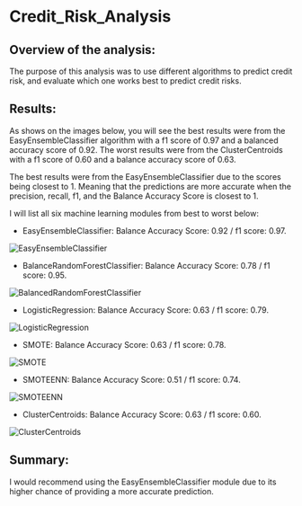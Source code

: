 # Credit_Risk_Analysis

## Overview of the analysis: 

The purpose of this analysis was to use different algorithms to predict credit risk, and evaluate which one works best to predict credit risks. 

## Results: 

As shows on the images below, you will see the best results were from the EasyEnsembleClassifier algorithm with a f1 score of 0.97 and a balanced accuracy score of 0.92. The worst results were from the ClusterCentroids with a f1 score of 0.60 and a balance accuracy score of 0.63.

The best results were from the EasyEnsembleClassifier due to the scores being closest to 1. Meaning that the predictions are more accurate when the precision, recall, f1, and the Balance Accuracy Score is closest to 1.

I will list all six machine learning modules from best to worst below:

-	EasyEnsembleClassifier: Balance Accuracy Score: 0.92 / f1 score: 0.97. 

![EasyEnsembleClassifier](https://user-images.githubusercontent.com/92958939/163700357-7302fb7e-e057-4292-be1d-3b43d140b2ec.png)

-	BalanceRandomForestClassifier: Balance Accuracy Score: 0.78 / f1 score: 0.95. 

![BalancedRandomForestClassifier](https://user-images.githubusercontent.com/92958939/163700361-2f7d502d-7a95-4e87-ba7d-f8a1f430e5f7.png)

-	LogisticRegression: Balance Accuracy Score: 0.63 / f1 score: 0.79. 

![LogisticRegression](https://user-images.githubusercontent.com/92958939/163700365-c67ba985-3fd3-4309-95a7-573d0a2199d0.png)

-	SMOTE: Balance Accuracy Score: 0.63 / f1 score: 0.78. 

![SMOTE](https://user-images.githubusercontent.com/92958939/163700372-5221e448-dca1-41f4-bd7c-25af91b4d7a5.png)

-	SMOTEENN: Balance Accuracy Score: 0.51 / f1 score: 0.74. 

![SMOTEENN](https://user-images.githubusercontent.com/92958939/163700378-a7303af1-8fe6-4228-ad4d-cc185c5ebfa9.png)

-	ClusterCentroids: Balance Accuracy Score: 0.63 / f1 score: 0.60.

![ClusterCentroids](https://user-images.githubusercontent.com/92958939/163700382-310bed0a-1bd6-494e-a520-ae028b7afe34.png)

## Summary: 

I would recommend using the EasyEnsembleClassifier module due to its higher chance of providing a more accurate prediction. 

